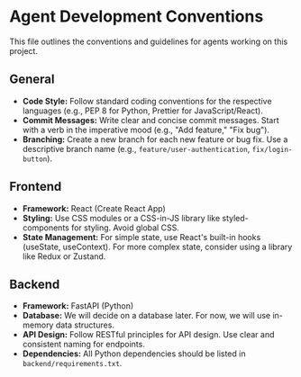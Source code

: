 # Agent Development Conventions

This file outlines the conventions and guidelines for agents working on this project.

## General

*   **Code Style:** Follow standard coding conventions for the respective languages (e.g., PEP 8 for Python, Prettier for JavaScript/React).
*   **Commit Messages:** Write clear and concise commit messages. Start with a verb in the imperative mood (e.g., "Add feature," "Fix bug").
*   **Branching:** Create a new branch for each new feature or bug fix. Use a descriptive branch name (e.g., `feature/user-authentication`, `fix/login-button`).

## Frontend

*   **Framework:** React (Create React App)
*   **Styling:** Use CSS modules or a CSS-in-JS library like styled-components for styling. Avoid global CSS.
*   **State Management:** For simple state, use React's built-in hooks (useState, useContext). For more complex state, consider using a library like Redux or Zustand.

## Backend

*   **Framework:** FastAPI (Python)
*   **Database:** We will decide on a database later. For now, we will use in-memory data structures.
*   **API Design:** Follow RESTful principles for API design. Use clear and consistent naming for endpoints.
*   **Dependencies:** All Python dependencies should be listed in `backend/requirements.txt`.
